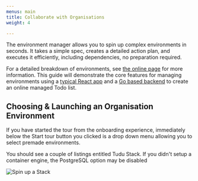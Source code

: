 ```yaml
---
menus: main
title: Collaborate with Organisations
weight: 4

---
```

The environment manager allows you to spin up complex environments in seconds. It takes a simple spec, creates a detailed action plan, and executes it efficiently, including dependencies, no preparation required.

For a detailed breakdown of environments, see [the online page](https://joydx.com/docs/key-concepts/environments) for more information. This guide will demonstrate the core features for managing environments using a [typical React app](https://github.com/joy-dx/tudu-ts-react-frontend) and a [Go based backend](https://github.com/joy-dx/tudu-go-gin-backend) to create an online managed Todo list.

## Choosing & Launching an Organisation Environment

<div class="content-container">
    <div>    
If you have started the tour from the onboarding experience, immediately below the Start tour button you clicked is a drop down menu allowing you to select premade environments.

You should see a couple of listings entitled Tudu Stack. If you didn't setup a container engine, the PostgreSQL option may be disabled
    </div>
    ![Spin up a Stack](/landing-spin-up-an-app-stack.png)
</div>
